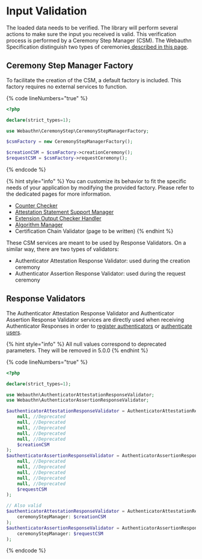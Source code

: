 # Input Validation

The loaded data needs to be verified. The library will perform several actions to make sure the input you received is valid. This verification process is performed by a Ceremony Step Manager (CSM). The Webauthn Specification distinguish two types of ceremonies[ described in this page](../webauthn-in-a-nutshell/ceremonies.md).

## Ceremony Step Manager Factory

To facilitate the creation of the CSM, a default factory is included. This factory requires no external services to function.

{% code lineNumbers="true" %}
```php
<?php

declare(strict_types=1);

use Webauthn\CeremonyStep\CeremonyStepManagerFactory;

$csmFactory = new CeremonyStepManagerFactory();

$creationCSM = $csmFactory->creationCeremony();
$requestCSM = $csmFactory->requestCeremony();
```
{% endcode %}

{% hint style="info" %}
You can customize its behavior to fit the specific needs of your application by modifying the provided factory. Please refer to the dedicated pages for more information.

* [Counter Checker](advanced-behaviours/authenticator-counter.md)
* [Attestation Statement Support Manager](advanced-behaviours/attestation-and-metadata-statement.md)
* [Extension Output Checker Handler](advanced-behaviours/extensions.md)
* [Algorithm Manager](advanced-behaviours/authenticator-algorithms.md)
* Certification Chain Validator (page to be written)
{% endhint %}

These CSM services are meant to be used by Response Validators. On a similar way, there are two types of validators:

* Authenticator Attestation Response Validator: used during the creation ceremony
* Authenticator Assertion Response Validator: used during the request ceremony

## Response Validators

The Authenticator Attestation Response Validator and Authenticator Assertion Response Validator services are directly used when receiving Authenticator Responses in order to [register authenticators](authenticator-registration.md) or [authenticate users](authenticate-your-users.md).

{% hint style="info" %}
All null values correspond to deprecated parameters. They will be removed in 5.0.0
{% endhint %}

{% code lineNumbers="true" %}
```php
<?php

declare(strict_types=1);

use Webauthn\AuthenticatorAttestationResponseValidator;
use Webauthn\AuthenticatorAssertionResponseValidator;

$authenticatorAttestationResponseValidator = AuthenticatorAttestationResponseValidator::create(
    null, //Deprecated
    null, //Deprecated
    null, //Deprecated
    null, //Deprecated
    null, //Deprecated
    $creationCSM
);
$authenticatorAssertionResponseValidator = AuthenticatorAssertionResponseValidator::create(
    null, //Deprecated
    null, //Deprecated
    null, //Deprecated
    null, //Deprecated
    null, //Deprecated
    $requestCSM
);

// Also valid
$authenticatorAttestationResponseValidator = AuthenticatorAttestationResponseValidator::create(
    ceremonyStepManager: $creationCSM
);
$authenticatorAssertionResponseValidator = AuthenticatorAssertionResponseValidator::create(
    ceremonyStepManager: $requestCSM
);
```
{% endcode %}
